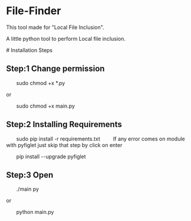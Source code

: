 # File-Finder

This tool made for "Local File Inclusion".

A little python tool to perform Local file inclusion.
  

 # Installation Steps
  
 ## Step:1 Change permission 
  
  
        sudo chmod +x *.py 
  
 or 
  
        sudo chmod +x main.py 
  
 ## Step:2 Installing Requirements 
  
  
        sudo pip install -r requirements.txt 
         
 If any error comes on module with pyfiglet just skip that step by click on enter 
  
        pip install --upgrade pyfiglet 
  
 ## Step:3 Open 
  
  
        ./main py  
  
 or 
  
        python main.py 
  
  

